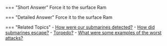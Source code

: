 
=== "Short Answer"
    Force it to the surface
Ram

=== "Detailed Answer"
    Force it to the surface
    Ram

=== "Related Topics"
    - [How were our submarines detected?](../FAQs/how-were-our-submarines-detected.md)
    - [How did submarines escape?](../FAQs/how-did-submarines-escape.md)
    - [Torpedo?](../FAQs/torpedo.md)
    - [What were some examples of the worst attacks?](../FAQs/what-were-some-examples-of-the-worst-attacks.md)
